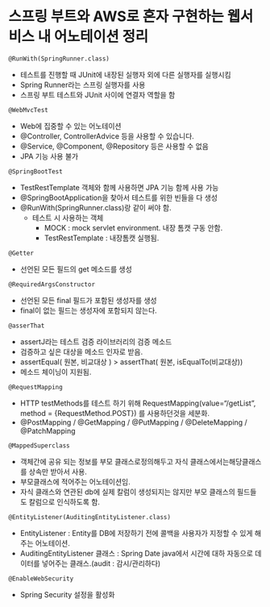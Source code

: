 # 스프링 부트와 AWS로 혼자 구현하는 웹서비스 내 어노테이션 정리

`@RunWith(SpringRunner.class)` <br/>
- 테스트를 진행할 때 JUnit에 내장된 실행자 외에 다른 실행자를 실행시킴
- Spring Runner라는 스프링 실행자를 사용
- 스프링 부트 테스트와 JUnit 사이에 연결자 역할을 함

`@WebMvcTest`
 - Web에 집중할 수 있는 어노테이션
 - @Controller, ControllerAdvice 등을 사용할 수 있습니다.
 - @Service, @Component, @Repository 등은 사용할 수 없음
 - JPA 기능 사용 불가

`@SpringBootTest` <br/>
- TestRestTemplate 객체와 함께 사용하면 JPA 기능 함께 사용 가능
- @SpringBootApplication을 찾아서 테스트를 위한 빈들을 다 생성
- @RunWith(SpringRunner.class)랑 같이 써야 함.
   - 테스트 시 사용하는 객체 
       - MOCK : mock servlet environment. 내장 톰캣 구동 안함.
       - TestRestTemplate : 내장톰캣 실행됨.

`@Getter`<br/>
- 선언된 모든 필드의 get 메소드를 생성

`@RequiredArgsConstructor`<br/>
- 선언된 모든 final 필드가 포함된 생성자를 생성
- final이 없는 필드는 생성자에 포함되지 않는다.

`@asserThat`<br/>
- assertJ라는 테스트 검증 라이브러리의 검증 메소드
- 검증하고 싶은 대상을 메소드 인자로 받음.
- assertEqual( 원본, 비교대상 ) > assertThat( 원본, isEqualTo(비교대상))
- 메소드 체이닝이 지원됨.

`@RequestMapping`<br/>
- HTTP testMethods를 테스트 하기 위해 RequestMapping(value=“/getList”, method = {RequestMethod.POST}) 를 사용하던것을 세분화.<br/>
- @PostMapping / @GetMapping / @PutMapping / @DeleteMapping / @PatchMapping

`@MappedSuperclass`<br/>
- 객체간에 공유 되는 정보를 부모 클래스로정의해두고 자식 클래스에서는해당클래스를 상속만 받아서 사용.
- 부모클래스에 적어주는 어노테이션임.
- 자식 클래스와 연관된 db에 실제 칼럼이 생성되지는 않지만 부모 클래스의 필드들도 칼럼으로 인식하도록 함.

`@EntityListener(AuditingEntityListener.class)`<br/>
- EntityListener : Entity를 DB에 저장하기 전에 콜백을 사용자가 지정할 수 있게 해주는 어노테이션.
- AuditingEntityListener 클래스 : Spring Date java에서 시간에 대하 자동으로 데이터를 넣어주는 클래스.(audit : 감시/관리하다)

`@EnableWebSecurity`
- Spring Security 설정을 활성화


